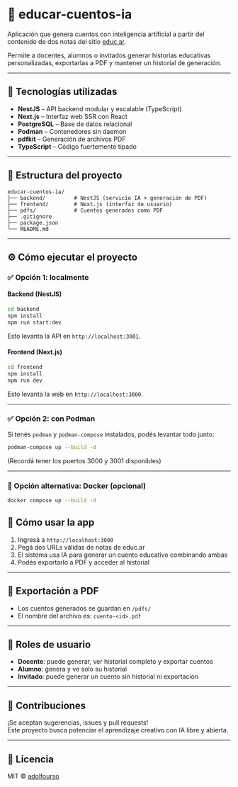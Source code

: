 # 🧠 educar-cuentos-ia

Aplicación que genera cuentos con inteligencia artificial a partir del contenido de dos notas del sitio [educ.ar](https://www.educ.ar/recursos-especiales).

Permite a docentes, alumnos o invitados generar historias educativas personalizadas, exportarlas a PDF y mantener un historial de generación.

---

## 🚀 Tecnologías utilizadas

- **NestJS** – API backend modular y escalable (TypeScript)
- **Next.js** – Interfaz web SSR con React
- **PostgreSQL** – Base de datos relacional
- **Podman** – Contenedores sin daemon
- **pdfkit** – Generación de archivos PDF
- **TypeScript** – Código fuertemente tipado

---

## 📁 Estructura del proyecto

```
educar-cuentos-ia/
├── backend/         # NestJS (servicio IA + generación de PDF)
├── frontend/        # Next.js (interfaz de usuario)
├── pdfs/            # Cuentos generados como PDF
├── .gitignore
├── package.json
└── README.md
```

---

## ⚙️ Cómo ejecutar el proyecto

### ✅ Opción 1: localmente

#### Backend (NestJS)
```bash
cd backend
npm install
npm run start:dev
```

Esto levanta la API en `http://localhost:3001`.

#### Frontend (Next.js)
```bash
cd frontend
npm install
npm run dev
```

Esto levanta la web en `http://localhost:3000`.

---

### ✅ Opción 2: con Podman

Si tenés `podman` y `podman-compose` instalados, podés levantar todo junto:

```bash
podman-compose up --build -d
```

(Recordá tener los puertos 3000 y 3001 disponibles)

---

### 🐳 Opción alternativa: Docker (opcional)

```bash
docker compose up --build -d
```

## 🧪 Cómo usar la app

1. Ingresá a `http://localhost:3000`
2. Pegá dos URLs válidas de notas de educ.ar
3. El sistema usa IA para generar un cuento educativo combinando ambas
4. Podés exportarlo a PDF y acceder al historial

---

## 📝 Exportación a PDF

- Los cuentos generados se guardan en `/pdfs/`
- El nombre del archivo es: `cuento-<id>.pdf`

---

## 👥 Roles de usuario

- **Docente**: puede generar, ver historial completo y exportar cuentos
- **Alumno**: genera y ve solo su historial
- **Invitado**: puede generar un cuento sin historial ni exportación

---

## 🙌 Contribuciones

¡Se aceptan sugerencias, issues y pull requests!  
Este proyecto busca potenciar el aprendizaje creativo con IA libre y abierta.

---

## 📄 Licencia

MIT © [adolfourso](https://github.com/adolfourso)
